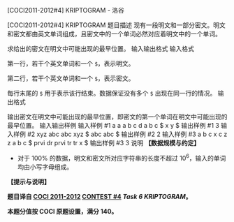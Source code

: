 



[COCI2011-2012#4] KRIPTOGRAM - 洛谷














[COCI2011-2012#4] KRIPTOGRAM
题目描述
现有一段明文和一部分密文。明文和密文都由英文单词组成，且密文中的一个单词必然对应着明文中的一个单词。

求给出的密文在明文中可能出现的最早位置。
输入输出格式
输入格式

第一行，若干个英文单词和一个 $\texttt \$$，表示明文。

第二行，若干个英文单词和一个 $\texttt \$$，表示密文。

每行末尾的 $\texttt \$$ 用于表示该行结束。数据保证没有多个 $\texttt \$$ 出现在同一行的情况。
输出格式

输出密文在明文中可能出现的最早位置，即密文的第一个单词在明文中可能出现的最早位置。
输入输出样例
输入样例 #1
a a a b c d a b c $
x y $
输出样例 #1
3
输入样例 #2
xyz abc abc xyz $
abc abc $
输出样例 #2
2
输入样例 #3
a b c x c z z a b c $
prvi dr prvi tr tr x $
输出样例 #3
3
说明
**【数据规模与约定】**

- 对于 $100\%$ 的数据，明文和密文所对应字符串的长度不超过 $10^6$，输入的单词均由小写字母组成。

**【提示与说明】**

**题目译自 [COCI 2011-2012](https://hsin.hr/coci/archive/2011_2012/) [CONTEST #4](https://hsin.hr/coci/archive/2011_2012/contest4_tasks.pdf) _Task 6 KRIPTOGRAM_。**

**本题分值按 COCI 原题设置，满分 $140$。**






